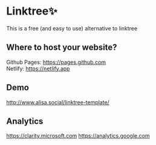 # Linktree:sparkles:
This is a free (and easy to use) alternative to linktree 

## Where to host your website?
Github Pages: https://pages.github.com  
Netlify: https://netlify.app

## Demo
http://www.alisa.social/linktree-template/

## Analytics 
https://clarity.microsoft.com
https://analytics.google.com
